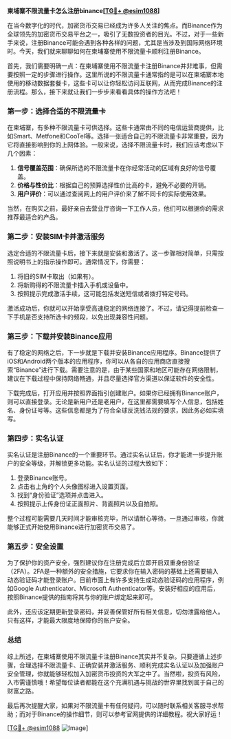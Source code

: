 **柬埔寨不限流量卡怎么注册binance[[TG💪+ @esim1088](https://t.me/s/esim1088)]**

在当今数字化的时代，加密货币交易已经成为许多人关注的焦点。而Binance作为全球领先的加密货币交易平台之一，吸引了无数投资者的目光。不过，对于一些新手来说，注册Binance可能会遇到各种各样的问题，尤其是当涉及到国际网络环境时。今天，我们就来聊聊如何在柬埔寨使用不限流量卡顺利注册Binance。

首先，我们需要明确一点：在柬埔寨使用不限流量卡注册Binance并非难事，但需要按照一定的步骤进行操作。这里所说的不限流量卡通常指的是可以在柬埔寨本地使用的移动数据套餐卡，这些卡可以让你轻松访问互联网，从而完成Binance的注册流程。那么，接下来就让我们一步步来看看具体的操作方法吧！

### 第一步：选择合适的不限流量卡

在柬埔寨，有多种不限流量卡可供选择。这些卡通常由不同的电信运营商提供，比如Smart、Metfone和CooTel等。选择一张适合自己的不限流量卡非常重要，因为它将直接影响到你的上网体验。一般来说，选择不限流量卡时，我们应该考虑以下几个因素：

1. **信号覆盖范围**：确保所选的不限流量卡在你经常活动的区域有良好的信号覆盖。
2. **价格与性价比**：根据自己的预算选择性价比高的卡，避免不必要的开销。
3. **用户评价**：可以通过查阅网上的用户评价来了解不同卡的实际使用效果。

当然，在购买之前，最好亲自去营业厅咨询一下工作人员，他们可以根据你的需求推荐最适合的产品。

### 第二步：安装SIM卡并激活服务

选定合适的不限流量卡后，接下来就是安装和激活了。这一步骤相对简单，只需按照说明书上的指示操作即可。通常情况下，你需要：

1. 将旧的SIM卡取出（如果有）。
2. 将新购得的不限流量卡插入手机或设备中。
3. 按照提示完成激活手续，这可能包括发送短信或者拨打特定号码。

激活成功后，你就可以开始享受高速稳定的网络连接了。不过，请记得提前检查一下手机是否支持所选卡的频段，以免出现兼容性问题。

### 第三步：下载并安装Binance应用

有了稳定的网络之后，下一步就是下载并安装Binance应用程序。Binance提供了iOS和Android两个版本的应用程序，你可以从各自的应用商店直接搜索“Binance”进行下载。需要注意的是，由于某些国家和地区可能存在网络限制，建议在下载过程中保持网络畅通，并且尽量选择官方渠道以保证软件的安全性。

下载完成后，打开应用并按照界面指引创建账户。如果你已经拥有Binance账户，则可以直接登录。无论是新用户还是老用户，在这里都需要填写个人信息，包括姓名、身份证号等。这些信息都是为了符合全球反洗钱法规的要求，因此务必如实填写。

### 第四步：实名认证

实名认证是注册Binance的一个重要环节。通过实名认证后，你才能进一步提升账户的安全等级，并解锁更多功能。实名认证的过程大致如下：

1. 登录Binance账号。
2. 点击右上角的个人头像图标进入设置页面。
3. 找到“身份验证”选项并点击进入。
4. 按照提示上传身份证正面照片、背面照片以及自拍照。

整个过程可能需要几天时间才能审核完毕，所以请耐心等待。一旦通过审核，你就能够正式开始使用Binance进行加密货币交易了。

### 第五步：安全设置

为了保护你的资产安全，强烈建议你在注册完成后立即开启双重身份验证（2FA）。2FA是一种额外的安全措施，它要求你在输入密码的基础上还需要输入动态验证码才能登录账户。目前市面上有许多支持生成动态验证码的应用程序，例如Google Authenticator、Microsoft Authenticator等。安装好相应的应用后，按照Binance提供的指南将其与你的账户绑定起来即可。

此外，还应该定期更新登录密码，并妥善保管好所有相关信息，切勿泄露给他人。只有这样，才能最大限度地保障你的账户安全。

### 总结

综上所述，在柬埔寨使用不限流量卡注册Binance其实并不复杂。只要遵循上述步骤，合理选择不限流量卡、正确安装并激活服务、顺利完成实名认证以及加强账户安全管理，你就能够轻松加入加密货币投资的大军之中了。当然啦，投资有风险，入市需谨慎哦！希望每位读者都能在这个充满机遇与挑战的世界里找到属于自己的财富之路。

最后再次提醒大家，如果对不限流量卡有任何疑问，可以随时联系相关客服寻求帮助；而对于Binance的操作细节，则可以参考官网提供的详细教程。祝大家好运！

[[TG💪+ @esim1088](https://t.me/s/esim1088) ![Image](https://i.postimg.cc/4NQfJmqS/Snipaste-2025-05-13-00-14-12.png)]
